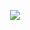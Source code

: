 <p align="center">
  <img src="https://upload.wikimedia.org/wikipedia/commons/thumb/8/87/Trogon_collaris_%28Trog%C3%B3n_collarejo%29_%2814027165535%29.jpg/320px-Trogon_collaris_%28Trog%C3%B3n_collarejo%29_%2814027165535%29.jpg" />
</p>
